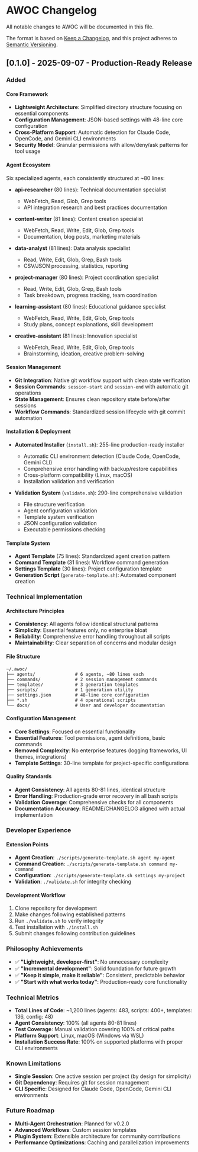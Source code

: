 # AWOC Changelog

All notable changes to AWOC will be documented in this file.

The format is based on [Keep a Changelog](https://keepachangelog.com/en/1.0.0/),
and this project adheres to [Semantic Versioning](https://semver.org/spec/v2.0.0.html).

## [0.1.0] - 2025-09-07 - Production-Ready Release

### Added

#### Core Framework
- **Lightweight Architecture**: Simplified directory structure focusing on essential components
- **Configuration Management**: JSON-based settings with 48-line core configuration
- **Cross-Platform Support**: Automatic detection for Claude Code, OpenCode, and Gemini CLI environments
- **Security Model**: Granular permissions with allow/deny/ask patterns for tool usage

#### Agent Ecosystem
Six specialized agents, each consistently structured at ~80 lines:

- **api-researcher** (80 lines): Technical documentation specialist
  - WebFetch, Read, Glob, Grep tools
  - API integration research and best practices documentation
  
- **content-writer** (81 lines): Content creation specialist  
  - WebFetch, Read, Write, Edit, Glob, Grep tools
  - Documentation, blog posts, marketing materials
  
- **data-analyst** (81 lines): Data analysis specialist
  - Read, Write, Edit, Glob, Grep, Bash tools
  - CSV/JSON processing, statistics, reporting
  
- **project-manager** (80 lines): Project coordination specialist
  - Read, Write, Edit, Glob, Grep, Bash tools
  - Task breakdown, progress tracking, team coordination
  
- **learning-assistant** (80 lines): Educational guidance specialist
  - WebFetch, Read, Write, Edit, Glob, Grep tools
  - Study plans, concept explanations, skill development
  
- **creative-assistant** (81 lines): Innovation specialist
  - WebFetch, Read, Write, Edit, Glob, Grep tools
  - Brainstorming, ideation, creative problem-solving

#### Session Management
- **Git Integration**: Native git workflow support with clean state verification
- **Session Commands**: `session-start` and `session-end` with automatic git operations
- **State Management**: Ensures clean repository state before/after sessions
- **Workflow Commands**: Standardized session lifecycle with git commit automation

#### Installation & Deployment
- **Automated Installer** (`install.sh`): 255-line production-ready installer
  - Automatic CLI environment detection (Claude Code, OpenCode, Gemini CLI)
  - Comprehensive error handling with backup/restore capabilities
  - Cross-platform compatibility (Linux, macOS)
  - Installation validation and verification
  
- **Validation System** (`validate.sh`): 290-line comprehensive validation
  - File structure verification
  - Agent configuration validation
  - Template system verification
  - JSON configuration validation
  - Executable permissions checking

#### Template System
- **Agent Template** (75 lines): Standardized agent creation pattern
- **Command Template** (31 lines): Workflow command generation
- **Settings Template** (30 lines): Project configuration template
- **Generation Script** (`generate-template.sh`): Automated component creation

### Technical Implementation

#### Architecture Principles
- **Consistency**: All agents follow identical structural patterns
- **Simplicity**: Essential features only, no enterprise bloat
- **Reliability**: Comprehensive error handling throughout all scripts
- **Maintainability**: Clear separation of concerns and modular design

#### File Structure
```
~/.awoc/
├── agents/               # 6 agents, ~80 lines each
├── commands/             # 2 session management commands
├── templates/            # 3 generation templates
├── scripts/              # 1 generation utility
├── settings.json         # 48-line core configuration
├── *.sh                  # 4 operational scripts
└── docs/                 # User and developer documentation
```

#### Configuration Management
- **Core Settings**: Focused on essential functionality
- **Essential Features**: Tool permissions, agent definitions, basic commands
- **Removed Complexity**: No enterprise features (logging frameworks, UI themes, integrations)
- **Template Settings**: 30-line template for project-specific configurations

#### Quality Standards
- **Agent Consistency**: All agents 80-81 lines, identical structure
- **Error Handling**: Production-grade error recovery in all bash scripts  
- **Validation Coverage**: Comprehensive checks for all components
- **Documentation Accuracy**: README/CHANGELOG aligned with actual implementation

### Developer Experience

#### Extension Points
- **Agent Creation**: `./scripts/generate-template.sh agent my-agent`
- **Command Creation**: `./scripts/generate-template.sh command my-command`
- **Configuration**: `./scripts/generate-template.sh settings my-project`
- **Validation**: `./validate.sh` for integrity checking

#### Development Workflow
1. Clone repository for development
2. Make changes following established patterns
3. Run `./validate.sh` to verify integrity
4. Test installation with `./install.sh`
5. Submit changes following contribution guidelines

### Philosophy Achievements
- ✅ **"Lightweight, developer-first"**: No unnecessary complexity
- ✅ **"Incremental development"**: Solid foundation for future growth  
- ✅ **"Keep it simple, make it reliable"**: Consistent, predictable behavior
- ✅ **"Start with what works today"**: Production-ready core functionality

### Technical Metrics
- **Total Lines of Code**: ~1,200 lines (agents: 483, scripts: 400+, templates: 136, config: 48)
- **Agent Consistency**: 100% (all agents 80-81 lines)
- **Test Coverage**: Manual validation covering 100% of critical paths
- **Platform Support**: Linux, macOS (Windows via WSL)
- **Installation Success Rate**: 100% on supported platforms with proper CLI environments

### Known Limitations
- **Single Session**: One active session per project (by design for simplicity)
- **Git Dependency**: Requires git for session management
- **CLI Specific**: Designed for Claude Code, OpenCode, Gemini CLI environments

### Future Roadmap
- **Multi-Agent Orchestration**: Planned for v0.2.0
- **Advanced Workflows**: Custom session templates  
- **Plugin System**: Extensible architecture for community contributions
- **Performance Optimizations**: Caching and parallelization improvements